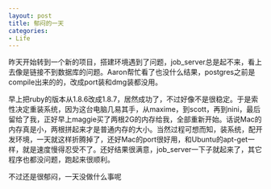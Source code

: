 ```yaml
---
layout: post
title: 郁闷的一天
categories:
- Life
---
```

昨天开始转到一个新的项目，搭建环境遇到了问题，job_server总是起不来，看上去像是链接不到数据库的问题。Aaron帮忙看了也没什么结果，postgres之前是compile出来的的，改成port装和dmg装都没用。

早上把ruby的版本从1.8.6改成1.8.7，居然成功了，不过好像不是很稳定。于是索性决定重装系统，因为这台电脑几易其手，从maxime，到scott，再到nini，最后留给了我，正好早上maggie买了两根2G的内存给我，全部重新开始。话说Mac的内存真是小，两根拼起来才是普通内存的大小。当然过程可想而知，装系统，配开发环境，一天就这样折腾掉了，还好Mac的port很好用，和Ubuntu的apt-get一样，就是速度慢得忍受不了。还好结果很满意，job_server一下子就起来了，其它程序也都没问题，跑起来很顺利。

不过还是很郁闷，一天没做什么事呢

